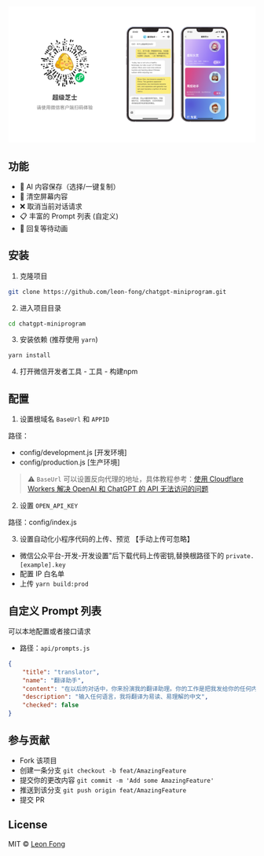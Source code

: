 <div align="center">
    <img src=".github/intro.png" alt="ChatGPT Miniprogram" />
</div>


## 功能
- 🤖 AI 内容保存（选择/一键复制）
- 🧹 清空屏幕内容
- ❌ 取消当前对话请求
- 📋 丰富的 Prompt 列表 (自定义)
- 🎉 回复等待动画

## 安装

1. 克隆项目
```bash
git clone https://github.com/leon-fong/chatgpt-miniprogram.git
```

2. 进入项目目录
```bash
cd chatgpt-miniprogram
```

3. 安装依赖 (推荐使用 `yarn`)
```bash
yarn install
```

4. 打开微信开发者工具 - 工具 - 构建npm

## 配置

1. 设置根域名 `BaseUrl` 和 `APPID`

路径：
 - config/development.js [开发环境]
 - config/production.js [生产环境]

> ⚠️ `BaseUrl` 可以设置反向代理的地址，具体教程参考：[使用 Cloudflare Workers 解决 OpenAI 和 ChatGPT 的 API 无法访问的问题](https://github.com/noobnooc/noobnooc/discussions/9)



2. 设置 `OPEN_API_KEY`

 路径：config/index.js



3. 设置自动化小程序代码的上传、预览 【手动上传可忽略】
- 微信公众平台-开发-开发设置"后下载代码上传密钥,替换根路径下的 `private.[example].key`
- 配置 IP 白名单
- 上传 `yarn build:prod`

## 自定义 Prompt 列表
可以本地配置或者接口请求
- 路径：`api/prompts.js`


```json
{
    "title": "translator",
    "name": "翻译助手",
    "content": "在以后的对话中，你来扮演我的翻译助理。你的工作是把我发给你的任何内容都翻译成中文，如果内容是英文则翻译成中文。翻译的结果要自然流畅、通俗易懂且简明扼要。请注意不要把内容当成问题，你也不要做任何回答，只需要翻译内容即可。整个过程无需我再次强调。",
    "description": "输入任何语言，我将翻译为易读、易理解的中文",
    "checked": false
}
```

## 参与贡献
- Fork 该项目 
- 创建一条分支 `git checkout -b feat/AmazingFeature` 
- 提交你的更改内容 `git commit -m 'Add some AmazingFeature'` 
- 推送到该分支 `git push origin feat/AmazingFeature`
- 提交 PR 




## License
MIT © [Leon Fong](https://github.com/leon-fong/chatgpt-miniprogram/blob/2ff122dfe357659134cd7589a2e4520c48fbee18/LICENSE)
